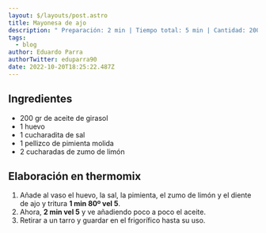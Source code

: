 ```yaml
---
layout: $/layouts/post.astro
title: Mayonesa de ajo
description: " Preparación: 2 min | Tiempo total: 5 min | Cantidad: 200 ml"
tags:
  - blog
author: Eduardo Parra
authorTwitter: eduparra90
date: 2022-10-20T18:25:22.487Z
---
```

## Ingredientes

* 200 gr de aceite de girasol 
* 1 huevo
* 1 cucharadita de sal
* 1 pellizco de pimienta molida
* 2 cucharadas de zumo de limón

## Elaboración en thermomix

1. Añade al vaso el huevo, la sal, la pimienta, el zumo de limón y el diente de ajo y tritura **1 min 80º vel 5**.
2. Ahora, **2 min vel 5** y ve añadiendo poco a poco el aceite.
3. Retirar a un tarro y guardar en el frigorífico hasta su uso.